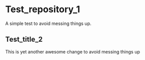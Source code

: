 # Test_repository_1
A simple test to avoid messing things up.

## Test_title_2
This is yet another awesome change to avoid messing things up
